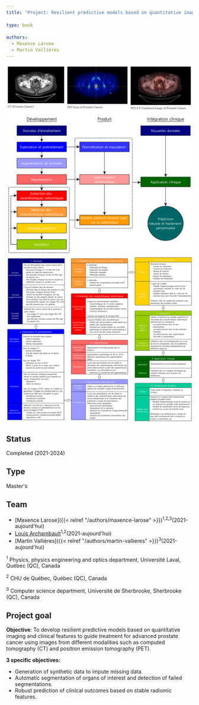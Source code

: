 ```yaml
---
title: "Project: Resilient predictive models based on quantitative imaging to guide prostate cancer treatment"

type: book

authors:
  - Maxence Larose
  - Martin Vallières
---
```


![Examples of scans](scans.png "Examples of scans")
![Project steps](steps.png "Project steps")
![Detailed steps](flowchart.png "Detailed steps")

## Status

Completed (2021-2024)

## Type

Master's

## Team

- [Maxence Larose]({{< relref "/authors/maxence-larose" >}})<sup>1,2,3</sup>(2021-aujourd'hui)
- [Louis Archambault](https://www.crchudequebec.ulaval.ca/recherche/chercheurs/louis-archambault/)<sup>1,2</sup>(2021-aujourd'hui)
- [Martin Vallières]({{< relref "/authors/martin-vallieres" >}})<sup>3</sup>(2021-aujourd'hui)

<sup>1</sup> Physics, physics engineering and optics department, Université Laval, Québec (QC), Canada

<sup>2</sup> CHU de Québec, Québec (QC), Canada

<sup>3</sup> Computer science department, Université de Sherbrooke, Sherbrooke (QC), Canada

## Project goal

**Objective**: To develop resilient predictive models based on quantitative imaging and clinical features to guide 
treatment for advanced prostate cancer using images from different modalities such as computed tomography (CT) and 
positron emission tomography (PET).

**3 specific objectives:** 

- Generation of synthetic data to impute missing data.
- Automatic segmentation of organs of interest and detection of failed segmentations.
- Robust prediction of clinical outcomes based on stable radiomic features.
